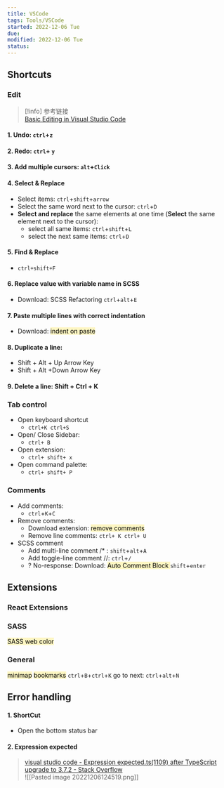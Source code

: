 ```yaml
---
title: VSCode
tags: Tools/VSCode  
started: 2022-12-06 Tue
due: 
modified: 2022-12-06 Tue
status: 
---
```

## Shortcuts
### Edit

> [!info] 参考链接  
[Basic Editing in Visual Studio Code](https://code.visualstudio.com/docs/editor/codebasics#_find-and-replace)

#### 1. Undo: `ctrl`+`z`
#### 2. Redo: `ctrl`+ `y`
#### 3. Add multiple cursors: `alt`+`Click`
#### 4. Select & Replace
- Select items: `ctrl`+`shift`+`arrow`
- Select the same word next to the cursor: `ctrl`+`D`
- **Select and replace** the same elements at one time (**Select** the same element next to the cursor): 
	- select all same items: `ctrl`+`shift`+`L`
	- select the next same items: `ctrl`+`D`
#### 5. Find & Replace
- `ctrl+shift+F`
#### 6. Replace value with variable name in SCSS
- Download: SCSS Refactoring `ctrl`+`alt`+`E`
#### 7. Paste multiple lines with correct indentation
- Download: <mark style="background: #FFF3A3A6;">indent on paste</mark>
#### 8. Duplicate a line: 
   - Shift + Alt + Up Arrow Key 
   - Shift + Alt +Down Arrow Key
#### 9. Delete a line: Shift + Ctrl + K
### Tab control
- Open keyboard shortcut
   - `ctrl+K ctrl+S`
- Open/ Close Sidebar: 
   - `ctrl+ B`
- Open extension: 
   - `ctrl+ shift+ x`
- Open command palette:
   - `ctrl+ shift+ P`
### Comments
- Add comments:
   - `ctrl`+`K`+`C`
- Remove comments:
   - Download extension: <mark style="background: #FFF3A3A6;">remove comments</mark>
   - Remove line comments: `ctrl+ K ctrl+ U`
- SCSS comment
   - Add multi-line comment /* : `shift`+`alt`+`A`
   - Add toggle-line comment //: `ctrl`+`/`
   - ? No-response: Download: <mark style="background: #FFF3A3A6;">Auto Comment Block </mark>`shift`+`enter`
## Extensions
### React Extensions
### SASS
<mark style="background: #FFF3A3A6;">SASS web color</mark>
### General
<mark style="background: #FFF3A3A6;">minimap</mark>
<mark style="background: #FFF3A3A6;">bookmarks</mark>
   `ctrl`+`B`+`ctrl`+`K`
   go to next: `ctrl`+`alt`+`N`
## Error handling
#### 1. ShortCut
- Open the bottom status bar
#### 2. Expression expected
>[visual studio code - Expression expected.ts(1109) after TypeScript upgrade to 3.7.2 - Stack Overflow](https://stackoverflow.com/questions/58820889/expression-expected-ts1109-after-typescript-upgrade-to-3-7-2)  
![[Pasted image 20221206124519.png]]